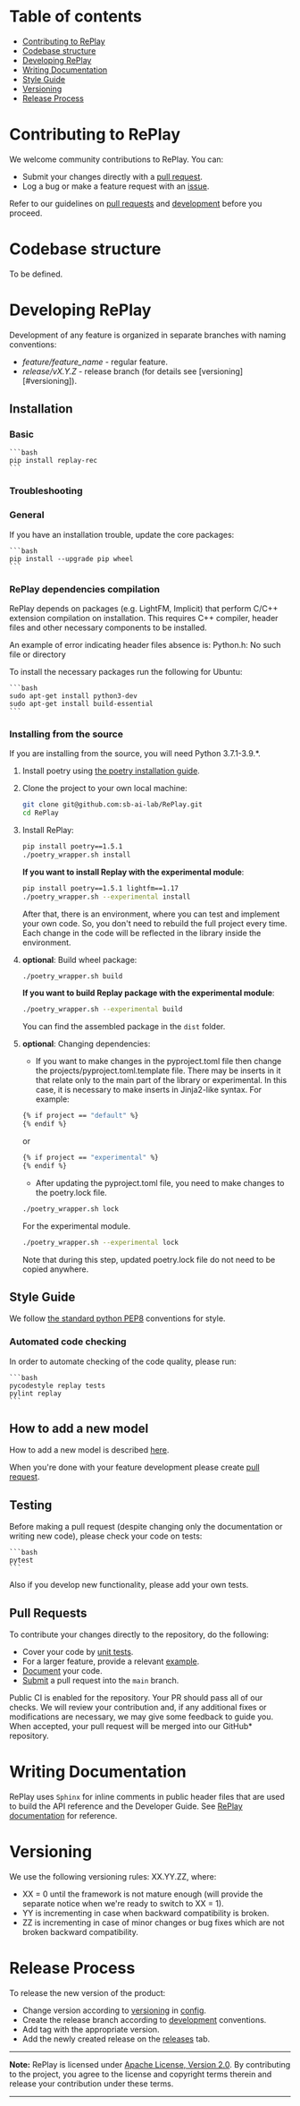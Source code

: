 # Table of contents

- [Contributing to RePlay](#contributing-to-replay)
- [Codebase structure](#codebase-structure)
- [Developing RePlay](#developing-replay)
- [Writing Documentation](#writing-documentation)
- [Style Guide](#style-guide)
- [Versioning](#versioning)
- [Release Process](#release-process)

# Contributing to RePlay

We welcome community contributions to RePlay. You can:

- Submit your changes directly with a [pull request](https://github.com/sb-ai-lab/RePlay/pulls).
- Log a bug or make a feature request with an [issue](https://github.com/sb-ai-lab/RePlay/issues).

Refer to our guidelines on [pull requests](#pull-requests) and [development](#developing-replay) before you proceed.

# Codebase structure

To be defined.

# Developing RePlay

Development of any feature is organized in separate branches with naming conventions:
- *feature/feature_name* - regular feature.
- *release/vX.Y.Z* - release branch (for details see [versioning][#versioning]).

## Installation 

### Basic

    ```bash
    pip install replay-rec
    ```

### Troubleshooting

### General

If you have an installation trouble, update the core packages:

    ```bash
    pip install --upgrade pip wheel
    ```

### RePlay dependencies compilation

RePlay depends on packages (e.g. LightFM, Implicit) that perform C/C++ extension compilation on installation. This requires C++ compiler, header files and other necessary components to be installed.

An example of error indicating header files absence is: Python.h: No such file or directory

To install the necessary packages run the following for Ubuntu:

    ```bash
    sudo apt-get install python3-dev
    sudo apt-get install build-essential
    ```

### Installing from the source

If you are installing from the source, you will need Python 3.7.1-3.9.*.

1. Install poetry using [the poetry installation guide](https://python-poetry.org/docs/#installation). 

2. Clone the project to your own local machine:

    ```bash
    git clone git@github.com:sb-ai-lab/RePlay.git
    cd RePlay
    ```

3. Install RePlay:

    ```bash
    pip install poetry==1.5.1
    ./poetry_wrapper.sh install
    ```
    **If you want to install Replay with the experimental module**:
    ```bash
    pip install poetry==1.5.1 lightfm==1.17
    ./poetry_wrapper.sh --experimental install
    ```
    After that, there is an environment, where you can test and implement your own code.
    So, you don't need to rebuild the full project every time.
    Each change in the code will be reflected in the library inside the environment.


4. **optional**: Build wheel package:

    ```bash
    ./poetry_wrapper.sh build
    ```
    **If you want to build Replay package with the experimental module**:
    ```bash
    ./poetry_wrapper.sh --experimental build
    ```
    You can find the assembled package in the ``dist`` folder.


5. **optional**: Сhanging dependencies:
    - If you want to make changes in the pyproject.toml file then change the projects/pyproject.toml.template file. There may be inserts in it that relate only to the main part of the library or experimental. In this case, it is necessary to make inserts in Jinja2-like syntax. For example:
    ```bash
    {% if project == "default" %}
    {% endif %}
    ```
    or
    ```bash
    {% if project == "experimental" %}
    {% endif %}
    ```
    - After updating the pyproject.toml file, you need to make changes to the poetry.lock file.
    ```bash
    ./poetry_wrapper.sh lock
    ```
    For the experimental module.
    ```bash
    ./poetry_wrapper.sh --experimental lock
    ```
    Note that during this step, updated poetry.lock file do not need to be copied anywhere.


## Style Guide

We follow [the standard python PEP8](https://www.python.org/dev/peps/pep-0008/) conventions for style.

### Automated code checking

In order to automate checking of the code quality, please run:

    ```bash
    pycodestyle replay tests
    pylint replay
    ```

## How to add a new model
How to add a new model is described [here](https://sb-ai-lab.github.io/RePlay/pages/installation.html#adding-new-model).

When you're done with your feature development please create [pull request](#pull-requests).

## Testing

Before making a pull request (despite changing only the documentation or writing new code), please check your code on tests:

    ```bash
    pytest
    ```

Also if you develop new functionality, please add your own tests.

## Pull Requests

To contribute your changes directly to the repository, do the following:
- Cover your code by [unit tests](https://github.com/sb-ai-lab/RePlay/tree/main/tests). 
- For a larger feature, provide a relevant [example](https://github.com/sb-ai-lab/RePlay/tree/main/examples).
- [Document](#documentation-guidelines) your code.
- [Submit](https://github.com/sb-ai-lab/RePlay/pulls) a pull request into the `main` branch.

Public CI is enabled for the repository. Your PR should pass all of our checks. We will review your contribution and, if any additional fixes or modifications are necessary, we may give some feedback to guide you. When accepted, your pull request will be merged into our GitHub* repository.

# Writing Documentation

RePlay uses `Sphinx` for inline comments in public header files that are used to build the API reference and the Developer Guide. See [RePlay documentation](https://sb-ai-lab.github.io/RePlay/index.html) for reference.

# Versioning

We use the following versioning rules:
XX.YY.ZZ, where:
- XX = 0 until the framework is not mature enough (will provide the separate notice when we're ready to switch to XX = 1).
- YY is incrementing in case when backward compatibility is broken.
- ZZ is incrementing in case of minor changes or bug fixes which are not broken backward compatibility.

# Release Process

To release the new version of the product:
- Change version according to [versioning](#versioning) in [config](https://github.com/sb-ai-lab/RePlay/blob/main/pyproject.toml).
- Create the release branch according to [development](#development) conventions.
- Add tag with the appropriate version.
- Add the newly created release on the [releases](https://github.com/sb-ai-lab/RePlay/releases) tab. 

---
**Note:** RePlay is licensed under [Apache License, Version 2.0](http://www.apache.org/licenses/LICENSE-2.0). By contributing to the project, you agree to the license and copyright terms therein and release your contribution under these terms.

---